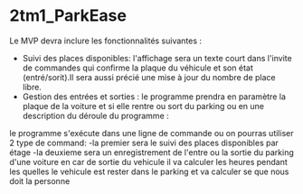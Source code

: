 # 2tm1_ParkEase
Le MVP devra inclure les fonctionnalités suivantes : 
- Suivi des places disponibles: l'affichage sera un texte court dans l'invite de commandes qui confirme la plaque du véhicule et son état (entré/sorit).Il sera aussi précié une mise à jour du nombre de place libre.
- Gestion des entrées et sorties : le programme prendra en paramètre la plaque de la voiture et si elle rentre ou sort du parking
ou en une description du déroule du programme :

le programme s'exécute dans une ligne de commande ou on pourras utiliser 2 type de command: 
-la premier sera le suivi des places disponibles par étage
-la deuxieme sera un enregistrement de l'entre ou la sortie du parking d'une voiture en car de sortie du vehicule il va calculer les heures pendant les quelles le vehicule est rester dans le parking et va calculer se que nous doit la personne
         
